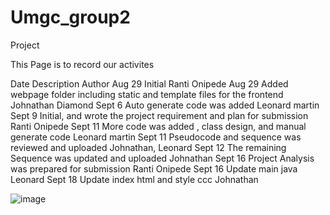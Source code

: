 # Umgc_group2
Project


This Page is to record our activites 

Date	Description	Author
Aug 29	Initial	Ranti Onipede
Aug 29	Added webpage folder including static and template files for the frontend	Johnathan Diamond
Sept 6	Auto generate code was added 	Leonard martin
Sept 9	Initial, and wrote the project requirement and plan for submission	Ranti Onipede
Sept 11	More code was added , class design, and manual generate code	Leonard martin
Sept 11	Pseudocode and sequence was reviewed and uploaded	Johnathan, Leonard
Sept 12	The remaining Sequence was updated and uploaded	Johnathan
Sept 16	Project Analysis was prepared for submission	Ranti Onipede
Sept 16	Update main java	Leonard
Sept 18	Update index html and style ccc	Johnathan


![image](https://user-images.githubusercontent.com/112031447/191638351-4cdb87d4-8ca1-41f5-8ac5-0bce740bd473.png)


